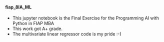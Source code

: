 #### fiap_8IA_ML
* This jupyter notebook is the Final Exercise for the Programming AI with Python in FIAP MBA
* This work got A+ grade.
* The  multivariate linear regressor code is my pride :-)
